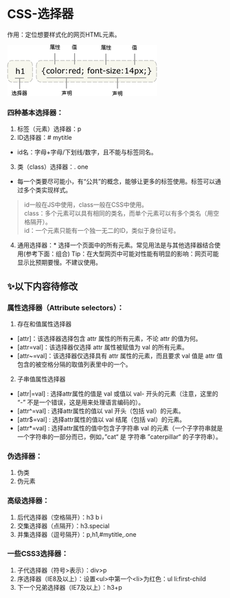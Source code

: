 # CSS-选择器
作用：定位想要样式化的网页HTML元素。  

![](https://github.com/wsywwww/web-note/blob/master/images/%E5%9B%BE%E7%89%871.png)

### 四种基本选择器：
1. 标签（元素）选择器：p
2. ID选择器：# mytitle
* id名：字母+字母/下划线/数字，且不能与标签同名。
3. 类（class）选择器：. one
* 每一个类要尽可能小，有“公共”的概念，能够让更多的标签使用。标签可以通过多个类实现样式。
> id一般在JS中使用，class一般在CSS中使用。  
> class：多个元素可以具有相同的类名，而单个元素可以有多个类名（用空格隔开）。  
> id：一个元素只能有一个独一无二的ID，类似于身份证号。
4. 通用选择器：*
选择一个页面中的所有元素。常见用法是与其他选择器结合使用(参考下面：组合)
Tip：在大型网页中可能对性能有明显的影响：网页可能显示比预期要慢。不建议使用。


## :sparkles:以下内容待修改


### 属性选择器（Attribute selectors）：
 1. 存在和值属性选择器
 * [attr]：该选择器选择包含 attr 属性的所有元素，不论 attr 的值为何。
 * [attr=val]：该选择器仅选择 attr 属性被赋值为 val 的所有元素。
 * [attr~=val]：该选择器仅选择具有 attr 属性的元素，而且要求 val 值是 attr 值包含的被空格分隔的取值列表里中的一个。
 2. 子串值属性选择器
 * [attr|=val] : 选择attr属性的值是 val 或值以 val- 开头的元素（注意，这里的 “-” 不是一个错误，这是用来处理语言编码的）。
 * [attr^=val] : 选择attr属性的值以 val 开头（包括 val）的元素。
 * [attr$=val] : 选择attr属性的值以 val 结尾（包括 val）的元素。
 * [attr*=val] : 选择attr属性的值中包含子字符串 val 的元素（一个子字符串就是一个字符串的一部分而已，例如，”cat“ 是 字符串 ”caterpillar“ 的子字符串）。
### 伪选择器：
1. 伪类
2. 伪元素
### 高级选择器：
1. 后代选择器（空格隔开）：h3 b i
2. 交集选择器（点隔开）：h3.special
3. 并集选择器（逗号隔开）：p,h1,#mytitle,.one
### 一些CSS3选择器：
1. 子代选择器（符号>表示）：div>p
2. 序选择器（IE8及以上）：设置\<ul>中第一个\<li>为红色：ul li:first-child
3. 下一个兄弟选择器（IE7及以上）：h3+p
